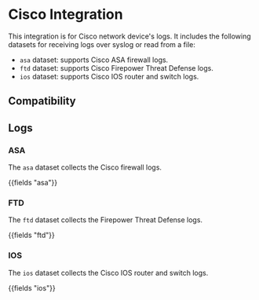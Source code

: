 # Cisco Integration

This integration is for Cisco network device's logs. It includes the following
datasets for receiving logs over syslog or read from a file:

- `asa` dataset: supports Cisco ASA firewall logs.
- `ftd` dataset: supports Cisco Firepower Threat Defense logs.
- `ios` dataset: supports Cisco IOS router and switch logs.

## Compatibility

## Logs

### ASA

The `asa` dataset collects the Cisco firewall logs.

{{fields "asa"}}

### FTD

The `ftd` dataset collects the Firepower Threat Defense logs.

{{fields "ftd"}}

### IOS

The `ios` dataset collects the Cisco IOS router and switch logs.

{{fields "ios"}}